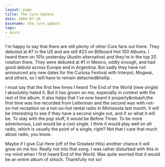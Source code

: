 ```yaml
---
layout: page
title: The Cure Update
date: 2004-07-20
basename: the_cure_update
tags:
- music
---
```


I'm happy to say that there are still plenty of other Cure fans out there. They
debuted at #7 in the US and are still #23 on Billboard Hot 100 Albums. I heard
them on 101x yesterday (Austin alternative) and they're in the top 20 rotation
there. They were debuted at #1 in Mexico, oddly enough, and had good debuts
across Europe and in Argentina. But sadly they have not announced any new dates
for the Curiosa Festival with Interpol, Mogwai, and others, so I will have to
remain detached&hellip .

<!-- truncate -->

I must say that the first few times I heard The End of the World (new single) I
absolutely hated it. But it has grown on me, especially in context with the rest
of the album. It also helps that I've now heard it  properly&mbash;the first time was
live recorded from Letterman and the second was with not-so-hot reception on a
not-so-hot rental radio in Minnesota last month. It will be interesting to see
if they have a second single out, and if so what it will be. To stay with the
pop stuff, it would be Before Three. To be more adventurous, Lost would be a
cool single. I think it would play well on alt radio, which is usually the point
of a single, right? Not that I care that much about radio, you know.

Maybe if I give Cut Here (off of the Greatest Hits) another chance it will grow
on me too. Really not into that song. I was rather disturbed with this in my
mind when I first heard End of the World. Was quite worried that it would be an
entire album of shlock. Thankfully not so!
